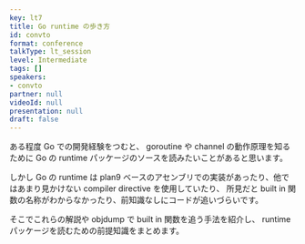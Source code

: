 ```yaml
---
key: lt7
title: Go runtime の歩き方
id: convto
format: conference
talkType: lt_session
level: Intermediate
tags: []
speakers:
- convto
partner: null
videoId: null
presentation: null
draft: false
---
```

ある程度 Go での開発経験をつむと、 goroutine や channel の動作原理を知るために Go の runtime パッケージのソースを読みたいことがあると思います。

しかし Go の runtime は plan9 ベースのアセンブリでの実装があったり、他ではあまり見かけない compiler directive を使用していたり、 所見だと built in 関数の名称がわからなかったり、前知識なしにコードが追いづらいです。

そこでこれらの解説や objdump で built in 関数を追う手法を紹介し、 runtime パッケージを読むための前提知識をまとめます。